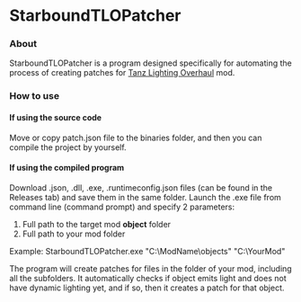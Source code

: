 # StarboundTLOPatcher
### About
StarboundTLOPatcher is a program designed specifically for automating the process of creating patches for [Tanz Lighting Overhaul](https://steamcommunity.com/sharedfiles/filedetails/?id=729467376) mod.

### How to use
#### If using the source code
Move or copy patch.json file to the binaries folder, and then you can compile the project by yourself.
#### If using the compiled program
Download .json, .dll, .exe, .runtimeconfig.json files (can be found in the Releases tab) and save them in the same folder.
Launch the .exe file from command line (command prompt) and specify 2 parameters:
1. Full path to the target mod **object** folder
2. Full path to your mod folder

Example: StarboundTLOPatcher.exe "C:\ModName\objects" "C:\YourMod"

The program will create patches for files in the folder of your mod, including all the subfolders. It automatically checks if object emits light and does not have dynamic lighting yet, and if so, then it creates a patch for that object.

